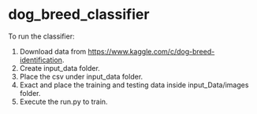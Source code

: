 # dog_breed_classifier

To run the classifier:
1. Download data from https://www.kaggle.com/c/dog-breed-identification.
2. Create input_data folder.
3. Place the csv under input_data folder.
4. Exact and place the training and testing data inside input_Data/images folder. 
5. Execute the run.py to train.
